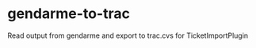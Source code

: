 gendarme-to-trac
================

Read output from gendarme and export to trac.cvs for TicketImportPlugin